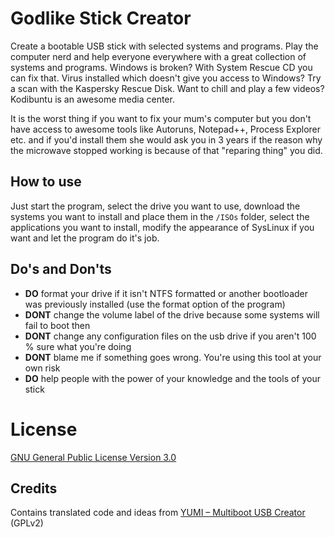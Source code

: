 # Godlike Stick Creator
Create a bootable USB stick with selected systems and programs. Play the computer nerd and help everyone everywhere with a great collection of systems and programs.
Windows is broken? With System Rescue CD you can fix that. Virus installed which doesn't give you access to Windows? Try a scan with the Kaspersky Rescue Disk. Want to chill and play a few videos? Kodibuntu is an awesome media center.

It is the worst thing if you want to fix your mum's computer but you don't have access to awesome tools like Autoruns, Notepad++, Process Explorer etc. and if you'd install them she would ask you in 3 years if the reason why the microwave stopped working is because of that "reparing thing" you did.

## How to use
Just start the program, select the drive you want to use, download the systems you want to install and place them in the `/ISOs` folder, select the applications you want to install, modify the appearance of SysLinux if you want and let the program do it's job.

## Do's and Don'ts
- **DO** format your drive if it isn't NTFS formatted or another bootloader was previously installed (use the format option of the program)
- **DONT** change the volume label of the drive because some systems will fail to boot then
- **DONT** change any configuration files on the usb drive if you aren't 100 % sure what you're doing
- **DONT** blame me if something goes wrong. You're using this tool at your own risk
- **DO** help people with the power of your knowledge and the tools of your stick


# License
[GNU General Public License Version 3.0](license.txt)

## Credits
Contains translated code and ideas from [YUMI – Multiboot USB Creator](http://www.pendrivelinux.com/yumi-multiboot-usb-creator/) (GPLv2)
